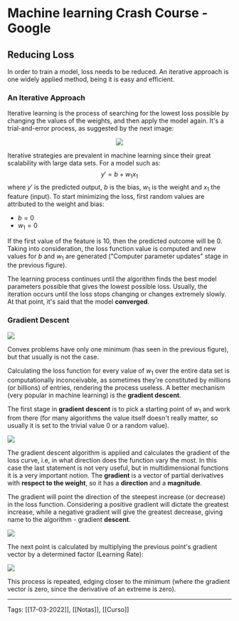 # Machine learning Crash Course - Google 
## Reducing Loss
In order to train a model, loss needs to be reduced. An iterative approach is one widely applied method, being it is easy and efficient.

### An Iterative Approach
Iterative learning is the process of searching for the lowest loss possible by changing the values of the weights, and then apply the model again. It's a trial-and-error process, as suggested by the next image:

<p align="center">
	<img src="https://developers.google.com/machine-learning/crash-course/images/GradientDescentDiagram.svg">
</p>

Iterative strategies are prevalent in machine learning since their great scalability with large data sets. For a model such as:
$$
y'=b+w_1x_1
$$
 where $y'$ is the predicted output, $b$ is the bias, $w_1$ is the weight and $x_1$ the feature (input). To start minimizing the loss, first random values are attributed to the weight and bias:
 - $b=0$
 - $w_1=0$

If the first value of the feature is 10, then the predicted outcome will be 0. Taking into consideration, the loss function value is computed and new values for $b$ and $w_1$ are generated ("Computer parameter updates" stage in the previous figure).

The learning process continues until the algorithm finds the best model parameters possible that gives the lowest possible loss. Usually, the iteration occurs until the loss stops changing or changes extremely slowly. At that point, it's said that the model **converged**.

### Gradient Descent
<p>
	<img src="https://developers.google.com/machine-learning/crash-course/images/convex.svg">
</p>

Convex problems have only one minimum (has seen in the previous figure), but that usually is not the case.

Calculating the loss function for every value of $w_1$ over the entire data set is computationally inconceivable, as sometimes they're constituted by millions (or billions) of entries, rendering the process useless. A better mechanism (very popular in machine learning) is the **gradient descent**.

The first stage in **gradient descent** is to pick a starting point of $w_1$ and work from there (for many algorithms the value itself doesn't really matter, so usually it is set to the trivial value 0 or a random value).

<p>
	<img src="https://developers.google.com/machine-learning/crash-course/images/GradientDescentStartingPoint.svg">
</p>

The gradient descent algorithm is applied and calculates the gradient of the loss curve, i.e, in what direction does the function vary the most. In this case the last statement is not very useful, but in multidimensional functions it is a very important notion. The **gradient** is a vector of partial derivatives with **respect to the weight**, so it has a **direction** and a **magnitude**.

The gradient will point the direction of the steepest increase (or decrease) in the loss function. Considering a positive gradient will dictate the greatest increase, while a negative gradient will give the greatest decrease, giving name to the algorithm - gradient **descent**.

<p>
	<img src="https://developers.google.com/machine-learning/crash-course/images/GradientDescentNegativeGradient.svg">
</p>

The next point is calculated by multiplying the previous point's gradient vector by a determined factor (Learning Rate):

<p>
	<img src="https://developers.google.com/machine-learning/crash-course/images/GradientDescentGradientStep.svg">
</p>

This process is repeated, edging closer to the minimum (where the gradient vector is zero, since the derivative of an extreme is zero).



---
Tags:
[[17-03-2022]], [[Notas]], [[Curso]]
